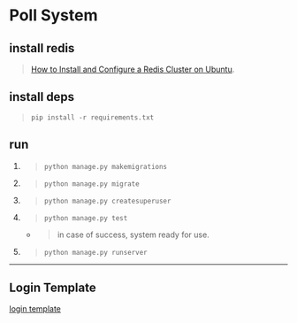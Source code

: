 # Poll System

## install **redis**

>[How to Install and Configure a Redis Cluster on Ubuntu](https://www.linode.com/docs/applications/big-data/how-to-install-and-configure-a-redis-cluster-on-ubuntu-1604/).

## install **deps**

> `pip install -r requirements.txt`

## **run**

1. > `python manage.py makemigrations`
>
2. > `python manage.py migrate`
>
3. > `python manage.py createsuperuser`
>
4. > `python manage.py test`
   - > in case of success, system ready for use.

>
5. > `python manage.py runserver`

---

## Login Template

[login template](https://bootsnipp.com/snippets/3522X)